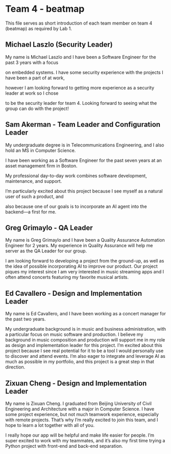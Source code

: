 # Team 4 - beatmap

This file serves as short introduction of each team member on team 4 (beatmap) as required by Lab 1.



## Michael Laszlo (Security Leader)

My name is Michael Laszlo and I have been a Software Engineer for the past 3 years with a focus

on embedded systems. I have some security experience with the projects I have been a part of at work,

however I am looking forward to getting more experience as a security leader at work so I chose

to be the security leader for team 4. Looking forward to seeing what the group can do with the project!



## Sam Akerman - Team Leader and Configuration Leader

My undergraduate degree is in Telecommunications Engineering, and I also hold an MS in Computer Science. 

I have been working as a Software Engineer for the past seven years at an asset management firm in Boston. 

My professional day-to-day work combines software development, maintenance, and support. 

I’m particularly excited about this project because I see myself as a natural user of such a product, and 

also because one of our goals is to incorporate an AI agent into the backend—a first for me.



## Greg Grimaylo - QA Leader

My name is Greg Grimaylo and I have been a Quality Assurance Automation Engineer for 2 years. My experience in Quality Assurance will help me server as the QA Leader for our group. 

I am looking forward to developing a project from the ground-up, as well as the idea of possible incorporating AI to improve our product. Our project piques my interest since I am very interested in music streaming apps and I often attend concerts featuring my favorite musical artists.



## Ed Cavallero - Design and Implementation Leader

My name is Ed Cavallero, and I have been working as a concert manager for the past two years. 

My undergraduate background is in music and business administration, with a particular focus on music software and production. I believe my background in music composition and production will support me in my role as design and implementation leader for this project. I’m excited about this project because I see real potential for it to be a tool I would personally use to discover and attend events. I’m also eager to integrate and leverage AI as much as possible in my portfolio, and this project is a great step in that direction.



## Zixuan Cheng - Design and Implementation Leader

My name is Zixuan Cheng. I graduated from Beijing University of Civil Engineering and Architecture with a major in Computer Science. I have some project experience, but not much teamwork experience, especially with remote projects. That’s why I’m really excited to join this team, and I hope to learn a lot together with all of you.

I really hope our app will be helpful and make life easier for people. I’m super excited to work with my teammates, and it’s also my first time trying a Python project with front-end and back-end separation.

